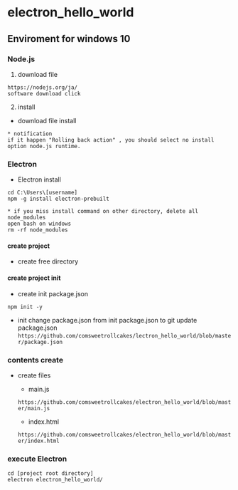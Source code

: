 # electron_hello_world

## Enviroment for windows 10

### Node.js

1. download file

``` download
https://nodejs.org/ja/
software download click
```

2. install  

* download file install

``` notification
* notification
if it happen "Rolling back action" , you should select no install option node.js runtime.
```

### Electron

* Electron install

``` install
cd C:\Users\[username]
npm -g install electron-prebuilt

* if you miss install command on other directory, delete all node_modules
open bash on windows
rm -rf node_modules
```

#### create project

* create free directory

#### create project init

* create init package.json

``` init
npm init -y
```

* init
 change package.json from init package.json to git update package.json  
`https://github.com/comsweetrollcakes/lectron_hello_world/blob/master/package.json`

### contents create

* create files

  * main.js  

  `https://github.com/comsweetrollcakes/electron_hello_world/blob/master/main.js`

  * index.html  

  `https://github.com/comsweetrollcakes/electron_hello_world/blob/master/index.html`

### execute Electron

``` execute
cd [project root directory]
electron electron_hello_world/
```
